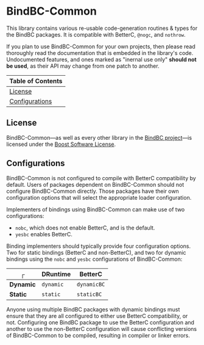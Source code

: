 # BindBC-Common
This library contains various re-usable code-generation routines & types for the BindBC packages. It is compatible with BetterC, `@nogc`, and `nothrow`.

If you plan to use BindBC-Common for your own projects, then please read thoroughly read the documentation that is embedded in the library's code. Undocumented features, and ones marked as "inernal use only" **should not be used**, as their API may change from one patch to another.

| Table of Contents |
|-------------------|
|[License](#license)|
|[Configurations](#configurations)|

## License

BindBC-Common&mdash;as well as every other library in the [BindBC project](https://github.com/BindBC)&mdash;is licensed under the [Boost Software License](https://www.boost.org/LICENSE_1_0.txt).

## Configurations
BindBC-Common is not configured to compile with BetterC compatibility by default. Users of packages dependent on BindBC-Common should not configure BindBC-Common directly. Those packages have their own configuration options that will select the appropriate loader configuration.

Implementers of bindings using BindBC-Common can make use of two configurations:
* `nobc`, which does not enable BetterC, and is the default.
* `yesbc` enables BetterC.

Binding implementers should typically provide four configuration options. Two for static bindings (BetterC and non-BetterC), and two for dynamic bindings using the `nobc` and `yesbc` configurations of BindBC-Common:

|     ┌      |  DRuntime  |   BetterC   |
|-------------|------------|-------------|
| **Dynamic** | `dynamic`  | `dynamicBC` |
| **Static**  | `static`   | `staticBC`  |

Anyone using multiple BindBC packages with dynamic bindings must ensure that they are all configured to either use BetterC compatibility, or not. Configuring one BindBC package to use the BetterC configuration and another to use the non-BetterC configuration will cause conflicting versions of BindBC-Common to be compiled, resulting in compiler or linker errors.